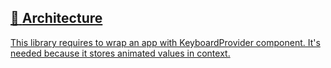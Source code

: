 ## [📄️<!-- --> <!-- -->Architecture](/react-native-keyboard-controller/pr-preview/pr-1030/docs/recipes/architecture.md)

[This library requires to wrap an app with KeyboardProvider component. It's needed because it stores animated values in context.](/react-native-keyboard-controller/pr-preview/pr-1030/docs/recipes/architecture.md)
